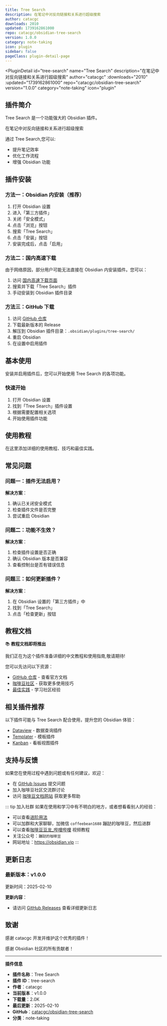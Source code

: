 ```yaml
---
title: Tree Search
description: 在笔记中对反向链接和关系进行超级搜索
author: catacgc
downloads: 2010
updated: 1739162861000
repo: catacgc/obsidian-tree-search
version: 1.0.0
category: note-taking
icon: plugin
sidebar: false
pageClass: plugin-detail-page
---
```


<PluginDetail
  id="tree-search"
  name="Tree Search"
  description="在笔记中对反向链接和关系进行超级搜索"
  author="catacgc"
  :downloads="2010"
  :updated="1739162861000"
  repo="catacgc/obsidian-tree-search"
  version="1.0.0"
  category="note-taking"
  icon="plugin"
>

<!-- AUTO_GENERATED_START -->
## 插件简介

Tree Search 是一个功能强大的 Obsidian 插件。

在笔记中对反向链接和关系进行超级搜索

通过 Tree Search,您可以:

- 提升笔记效率
- 优化工作流程
- 增强 Obsidian 功能

<!-- AUTO_GENERATED_END -->

<!-- AUTO_GENERATED_START -->
## 插件安装

### 方法一：Obsidian 内安装（推荐）

1. 打开 Obsidian 设置
2. 进入「第三方插件」
3. 关闭「安全模式」
4. 点击「浏览」按钮
5. 搜索「Tree Search」
6. 点击「安装」按钮
7. 安装完成后，点击「启用」

### 方法二：国内高速下载

由于网络原因，部分用户可能无法直接在 Obsidian 内安装插件。您可以：

1. 访问 [国内高速下载页面](/zh/documentation/obsidian-plugins-download.html)
2. 搜索并下载「Tree Search」插件
3. 手动安装到 Obsidian 插件目录

### 方法三：GitHub 下载

1. 访问 [GitHub 仓库](https://github.com/catacgc/obsidian-tree-search)
2. 下载最新版本的 Release
3. 解压到 Obsidian 插件目录：`.obsidian/plugins/tree-search/`
4. 重启 Obsidian
5. 在设置中启用插件

## 基本使用

安装并启用插件后，您可以开始使用 Tree Search 的各项功能。

### 快速开始

1. 打开 Obsidian 设置
2. 找到「Tree Search」插件设置
3. 根据需要配置相关选项
4. 开始使用插件功能

<!-- AUTO_GENERATED_END -->

<!-- CUSTOM_CONTENT_START:tutorial -->
## 使用教程

在这里添加详细的使用教程、技巧和最佳实践。

<!-- CUSTOM_CONTENT_END:tutorial -->

<!-- SHARED_CONTENT_START -->
## 常见问题

### 问题一：插件无法启用？

**解决方案**：
1. 确认已关闭安全模式
2. 检查插件文件是否完整
3. 尝试重启 Obsidian

### 问题二：功能不生效？

**解决方案**：
1. 检查插件设置是否正确
2. 确认 Obsidian 版本是否兼容
3. 查看控制台是否有错误信息

### 问题三：如何更新插件？

**解决方案**：
1. 在 Obsidian 设置的「第三方插件」中
2. 找到「Tree Search」
3. 点击「检查更新」按钮

## 教程文档

📚 **教程文档即将推出**

我们正在为这个插件准备详细的中文教程和使用指南,敬请期待!

您可以先访问以下资源：
- [GitHub 仓库](https://github.com/catacgc/obsidian-tree-search) - 查看官方文档
- [咖啡豆社区](/zh/bases/) - 获取更多使用技巧
- [最佳实践](/zh/best-practices/) - 学习社区经验

## 相关插件推荐

以下插件可能与 Tree Search 配合使用，提升您的 Obsidian 体验：

- [Dataview](/zh/plugins/dataview.html) - 数据查询插件
- [Templater](/zh/plugins/templater-obsidian.html) - 模板插件
- [Kanban](/zh/plugins/obsidian-kanban.html) - 看板视图插件

## 支持与反馈

如果您在使用过程中遇到问题或有任何建议，欢迎：

- 在 [GitHub Issues](https://github.com/catacgc/obsidian-tree-search/issues) 提交问题
- 加入咖啡豆社区交流群讨论
- 访问 [咖啡豆文档网站](https://obsidian.vip) 获取更多帮助

::: tip 加入社群
如果在使用和学习中有不明白的地方，或者想看看别人的经验：
- 可以查看[进阶用法](/zh/advanced)
- 可以加群和大家聊聊，加微信 `coffeebean1688` 蹦跶的咖啡豆，然后进群
- 可以查看[咖啡豆豆龙_哔哩哔哩](https://space.bilibili.com/618777356) 视频教程
- 关注公众号：`蹦跶的咖啡豆`
- 网站地址：https://obsidian.vip
:::
<!-- SHARED_CONTENT_END -->

<!-- AUTO_GENERATED_START -->
## 更新日志

### 最新版本：v1.0.0

更新时间：2025-02-10

**更新内容**：
- 请访问 [GitHub Releases](https://github.com/catacgc/obsidian-tree-search/releases) 查看详细更新日志

## 致谢

感谢 catacgc 开发并维护这个优秀的插件！

感谢 Obsidian 社区的所有贡献者！

---

**插件信息**
- **插件名称**：Tree Search
- **插件 ID**：tree-search
- **作者**：catacgc
- **当前版本**：v1.0.0
- **下载量**：2.0K
- **最后更新**：2025-02-10
- **GitHub**：[catacgc/obsidian-tree-search](https://github.com/catacgc/obsidian-tree-search)
- **分类**：note-taking
<!-- AUTO_GENERATED_END -->

</PluginDetail>

